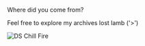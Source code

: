 Where did you come from?

Feel free to explore my archives lost lamb ('>')

![DS Chill Fire](https://i.imgur.com/unIj1Le.gif)
